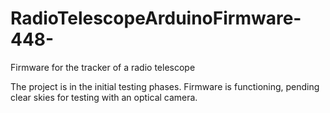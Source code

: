 # RadioTelescopeArduinoFirmware-448-
Firmware for the tracker of a radio telescope
 
The project is in the initial testing phases. Firmware is functioning, pending clear skies for testing with an optical camera. 
